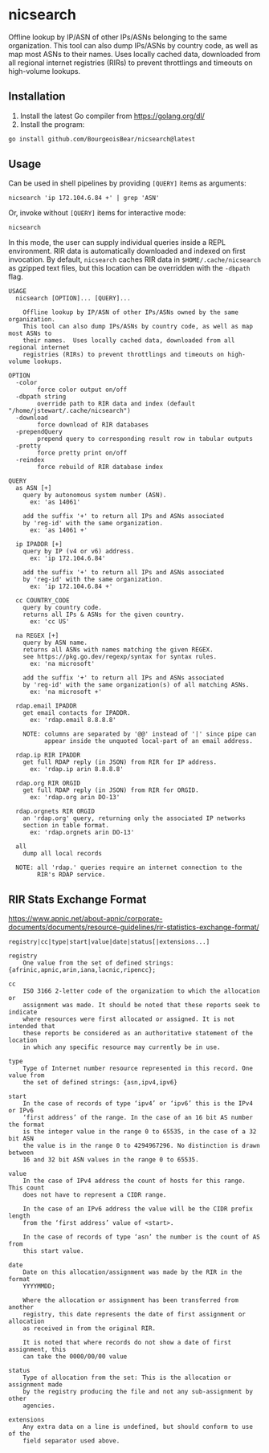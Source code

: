 # nicsearch

Offline lookup by IP/ASN of other IPs/ASNs belonging to the same organization. This tool can also dump IPs/ASNs by country code, as well as map most ASNs to their names.  Uses locally cached data, downloaded from all regional internet registries (RIRs) to prevent throttlings and timeouts on high-volume lookups.

## Installation

1. Install the latest Go compiler from https://golang.org/dl/
2. Install the program:

```sh
go install github.com/BourgeoisBear/nicsearch@latest
```

## Usage

Can be used in shell pipelines by providing `[QUERY]` items as arguments:
```
nicsearch 'ip 172.104.6.84 +' | grep 'ASN'
```

Or, invoke without `[QUERY]` items for interactive mode:
```
nicsearch
```

In this mode, the user can supply individual queries inside a REPL environment.  RIR data is automatically downloaded and indexed on first invocation.  By default, `nicsearch` caches RIR data in `$HOME/.cache/nicsearch` as gzipped text files, but this location can be overridden with the `-dbpath` flag.

```
USAGE
  nicsearch [OPTION]... [QUERY]...

    Offline lookup by IP/ASN of other IPs/ASNs owned by the same organization.
    This tool can also dump IPs/ASNs by country code, as well as map most ASNs to
    their names.  Uses locally cached data, downloaded from all regional internet
    registries (RIRs) to prevent throttlings and timeouts on high-volume lookups.

OPTION
  -color
    	force color output on/off
  -dbpath string
    	override path to RIR data and index (default "/home/jstewart/.cache/nicsearch")
  -download
    	force download of RIR databases
  -prependQuery
    	prepend query to corresponding result row in tabular outputs
  -pretty
    	force pretty print on/off
  -reindex
    	force rebuild of RIR database index

QUERY
  as ASN [+]
    query by autonomous system number (ASN).
      ex: 'as 14061'

    add the suffix '+' to return all IPs and ASNs associated
    by 'reg-id' with the same organization.
      ex: 'as 14061 +'

  ip IPADDR [+]
    query by IP (v4 or v6) address.
      ex: 'ip 172.104.6.84'

    add the suffix '+' to return all IPs and ASNs associated
    by 'reg-id' with the same organization.
      ex: 'ip 172.104.6.84 +'

  cc COUNTRY_CODE
    query by country code.
    returns all IPs & ASNs for the given country.
      ex: 'cc US'

  na REGEX [+]
    query by ASN name.
    returns all ASNs with names matching the given REGEX.
    see https://pkg.go.dev/regexp/syntax for syntax rules.
      ex: 'na microsoft'

    add the suffix '+' to return all IPs and ASNs associated
    by 'reg-id' with the same organization(s) of all matching ASNs.
      ex: 'na microsoft +'

  rdap.email IPADDR
    get email contacts for IPADDR.
      ex: 'rdap.email 8.8.8.8'

    NOTE: columns are separated by '@@' instead of '|' since pipe can
          appear inside the unquoted local-part of an email address.

  rdap.ip RIR IPADDR
    get full RDAP reply (in JSON) from RIR for IP address.
      ex: 'rdap.ip arin 8.8.8.8'

  rdap.org RIR ORGID
    get full RDAP reply (in JSON) from RIR for ORGID.
      ex: 'rdap.org arin DO-13'

  rdap.orgnets RIR ORGID
    an 'rdap.org' query, returning only the associated IP networks
    section in table format.
      ex: 'rdap.orgnets arin DO-13'

  all
    dump all local records

  NOTE: all 'rdap.' queries require an internet connection to the
        RIR's RDAP service.
```

## RIR Stats Exchange Format

https://www.apnic.net/about-apnic/corporate-documents/documents/resource-guidelines/rir-statistics-exchange-format/

```
registry|cc|type|start|value|date|status[|extensions...]

registry
    One value from the set of defined strings: {afrinic,apnic,arin,iana,lacnic,ripencc};

cc
    ISO 3166 2-letter code of the organization to which the allocation or
    assignment was made. It should be noted that these reports seek to indicate
    where resources were first allocated or assigned. It is not intended that
    these reports be considered as an authoritative statement of the location
    in which any specific resource may currently be in use.

type
    Type of Internet number resource represented in this record. One value from
    the set of defined strings: {asn,ipv4,ipv6}

start
    In the case of records of type ‘ipv4’ or ‘ipv6’ this is the IPv4 or IPv6
    ‘first address’ of the range. In the case of an 16 bit AS number the format
    is the integer value in the range 0 to 65535, in the case of a 32 bit ASN
    the value is in the range 0 to 4294967296. No distinction is drawn between
    16 and 32 bit ASN values in the range 0 to 65535.

value
    In the case of IPv4 address the count of hosts for this range. This count
    does not have to represent a CIDR range.

    In the case of an IPv6 address the value will be the CIDR prefix length
    from the ‘first address’ value of <start>.

    In the case of records of type ‘asn’ the number is the count of AS from
    this start value.

date
    Date on this allocation/assignment was made by the RIR in the format
    YYYYMMDD;

    Where the allocation or assignment has been transferred from another
    registry, this date represents the date of first assignment or allocation
    as received in from the original RIR.

    It is noted that where records do not show a date of first assignment, this
    can take the 0000/00/00 value

status
    Type of allocation from the set: This is the allocation or assignment made
    by the registry producing the file and not any sub-assignment by other
    agencies.

extensions
    Any extra data on a line is undefined, but should conform to use of the
    field separator used above.

```
